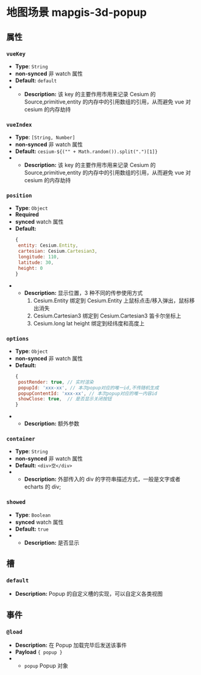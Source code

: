 # 地图场景 mapgis-3d-popup

## 属性

### `vueKey`

- **Type**: `String`
- **non-synced** 非 watch 属性
- **Default:** `default`
- - **Description:** 该 key 的主要作用市用来记录 Cesium 的 Source,primitive,entity 的内存中的引用数组的引用，从而避免 vue 对 cesium 的内存劫持

### `vueIndex`

- **Type**: `[String, Number]`
- **non-synced** 非 watch 属性
- **Default:** `cesium-${("" + Math.random()).split(".")[1]}`
- - **Description:** 该 key 的主要作用市用来记录 Cesium 的 Source,primitive,entity 的内存中的引用数组的引用，从而避免 vue 对 cesium 的内存劫持

### `position`

- **Type**: `Object`
- **Required**
- **synced** watch 属性
- **Default:**
  ```js
  {
   entity: Cesium.Entity,
   cartesian: Cesium.Cartesian3,
   longitude: 110,
   latitude: 30,
   height: 0
  }
  ```
- - **Description:** 显示位置，3 种不同的传参使用方式
    1. Cesium.Entity 绑定到 Cesium.Entity 上鼠标点击/移入弹出，鼠标移出消失
    2. Cesium.Cartesian3 绑定到 Cesium.Cartesian3 笛卡尔坐标上
    3. Cesium.long lat height 绑定到经纬度和高度上

### `options`

- **Type**: `Object`
- **non-synced** 非 watch 属性
- **Default:**
  ```js
  {
   postRender: true, // 实时渲染
   popupId: 'xxx-xx', // 本次popup对应的唯一id,不传随机生成
   popupContentId: 'xxx-xx', // 本次popup对应的唯一内容id
   showClose: true,  // 是否显示关闭按钮
  }
  ```
- - **Description:** 额外参数

### `container`

- **Type**: `String`
- **non-synced** 非 watch 属性
- **Default:** `<div>空</div>`
- - **Description:** 外部传入的 div 的字符串描述方式，一般是文字或者 echarts 的 div;

### `showed`

- **Type**: `Boolean`
- **synced** watch 属性
- **Default:** `true`
- - **Description:** 是否显示

## 槽

### `default`

- **Description:** Popup 的自定义槽的实现，可以自定义各类视图

## 事件

### `@load`

- **Description:** 在 Popup 加载完毕后发送该事件
- **Payload** `{ popup }`
- - `popup` Popup 对象
